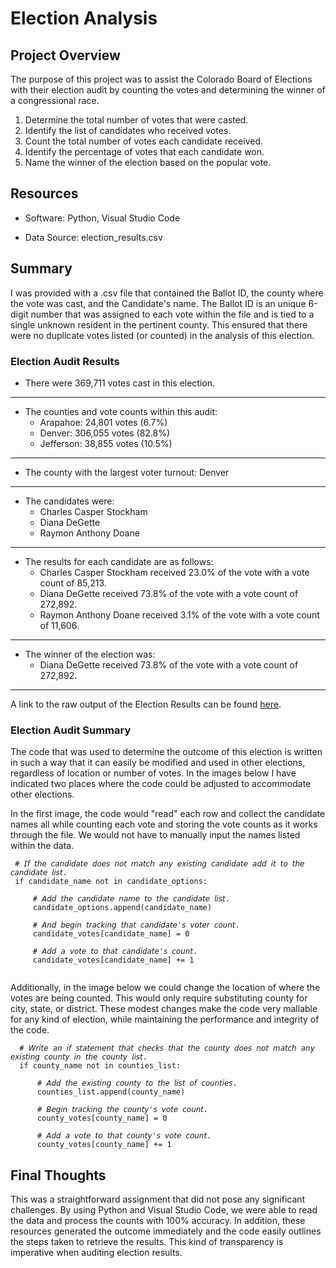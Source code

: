 # Election Analysis


## Project Overview
The purpose of this project was to assist the Colorado Board of Elections with their election audit by counting the votes and determining the winner of a congressional race. 

1.	Determine the total number of votes that were casted.
2.	Identify the list of candidates who received votes.
3.	Count the total number of votes each candidate received.
4.	Identify the percentage of votes that each candidate won.
5.	Name the winner of the election based on the popular vote.


## Resources
- Software: Python, Visual Studio Code

- Data Source: election_results.csv


## Summary
I was provided with a .csv file that contained the Ballot ID, the county where the vote was cast, and the Candidate's name. The Ballot ID is an unique 6-digit number that was assigned to each vote within the file and is tied to a single unknown resident in the pertinent county. This ensured that there were no duplicate votes listed (or counted) in the analysis of this election. 

### Election Audit Results

- There were 369,711 votes cast in this election.
------------------------------------------------------	
  - The counties and vote counts within this audit:
  	  - Arapahoe: 24,801 votes (6.7%)
	  - Denver: 306,055 votes (82.8%)
	  - Jefferson: 38,855 votes (10.5%)
 ------------------------------------------------------	  
  - The county with the largest voter turnout: Denver
 ------------------------------------------------------	
  - The candidates were:
	  - Charles Casper Stockham
	  - Diana DeGette
	  - Raymon Anthony Doane
 ------------------------------------------------------
  - The results for each candidate are as follows:
	  - Charles Casper Stockham received 23.0% of the vote with a vote count of 85,213.
	  - Diana DeGette received 73.8% of the vote with a vote count of 272,892.
	  - Raymon Anthony Doane received 3.1% of the vote with a vote count of 11,606.
 ------------------------------------------------------
  - The winner of the election was:
	  - Diana DeGette received 73.8% of the vote with a vote count of 272,892.
 ------------------------------------------------------
 A link to the raw output of the Election Results can be found [here](https://github.com/Kelfang/Election_Analysis/blob/main/analysis/election_results.txt).
 
 ### Election Audit Summary
 The code that was used to determine the outcome of this election is written in such a way that it can easily be modified and used in other elections, regardless of location or number of votes. In the images below I have indicated two places where the code could be adjusted to accommodate other elections.
 
 In the first image, the code would "read" each row and collect the candidate names all while counting each vote and storing the vote counts as it works through the file. We would not have to manually input the names listed within the data. 
 ```
  # 𝘐𝘧 𝘵𝘩𝘦 𝘤𝘢𝘯𝘥𝘪𝘥𝘢𝘵𝘦 𝘥𝘰𝘦𝘴 𝘯𝘰𝘵 𝘮𝘢𝘵𝘤𝘩 𝘢𝘯𝘺 𝘦𝘹𝘪𝘴𝘵𝘪𝘯𝘨 𝘤𝘢𝘯𝘥𝘪𝘥𝘢𝘵𝘦 𝘢𝘥𝘥 𝘪𝘵 𝘵𝘰 𝘵𝘩𝘦 𝘤𝘢𝘯𝘥𝘪𝘥𝘢𝘵𝘦 𝘭𝘪𝘴𝘵.
  if candidate_name not in candidate_options:

      # 𝘈𝘥𝘥 𝘵𝘩𝘦 𝘤𝘢𝘯𝘥𝘪𝘥𝘢𝘵𝘦 𝘯𝘢𝘮𝘦 𝘵𝘰 𝘵𝘩𝘦 𝘤𝘢𝘯𝘥𝘪𝘥𝘢𝘵𝘦 𝘭𝘪𝘴𝘵. 
      candidate_options.append(candidate_name)

      # 𝘈𝘯𝘥 𝘣𝘦𝘨𝘪𝘯 𝘵𝘳𝘢𝘤𝘬𝘪𝘯𝘨 𝘵𝘩𝘢𝘵 𝘤𝘢𝘯𝘥𝘪𝘥𝘢𝘵𝘦'𝘴 𝘷𝘰𝘵𝘦𝘳 𝘤𝘰𝘶𝘯𝘵.
      candidate_votes[candidate_name] = 0

      # 𝘈𝘥𝘥 𝘢 𝘷𝘰𝘵𝘦 𝘵𝘰 𝘵𝘩𝘢𝘵 𝘤𝘢𝘯𝘥𝘪𝘥𝘢𝘵𝘦'𝘴 𝘤𝘰𝘶𝘯𝘵. 
      candidate_votes[candidate_name] += 1
      
```
 Additionally, in the image below we could change the location of where the votes are being counted. This would only require substituting county for city, state, or district. These modest changes make the code very mallable for any kind of election, while maintaining the performance and integrity of the code.
```
  # 𝘞𝘳𝘪𝘵𝘦 𝘢𝘯 𝘪𝘧 𝘴𝘵𝘢𝘵𝘦𝘮𝘦𝘯𝘵 𝘵𝘩𝘢𝘵 𝘤𝘩𝘦𝘤𝘬𝘴 𝘵𝘩𝘢𝘵 𝘵𝘩𝘦 𝘤𝘰𝘶𝘯𝘵𝘺 𝘥𝘰𝘦𝘴 𝘯𝘰𝘵 𝘮𝘢𝘵𝘤𝘩 𝘢𝘯𝘺 𝘦𝘹𝘪𝘴𝘵𝘪𝘯𝘨 𝘤𝘰𝘶𝘯𝘵𝘺 𝘪𝘯 𝘵𝘩𝘦 𝘤𝘰𝘶𝘯𝘵𝘺 𝘭𝘪𝘴𝘵.
  if county_name not in counties_list:

      # 𝘈𝘥𝘥 𝘵𝘩𝘦 𝘦𝘹𝘪𝘴𝘵𝘪𝘯𝘨 𝘤𝘰𝘶𝘯𝘵𝘺 𝘵𝘰 𝘵𝘩𝘦 𝘭𝘪𝘴𝘵 𝘰𝘧 𝘤𝘰𝘶𝘯𝘵𝘪𝘦𝘴.
      counties_list.append(county_name)

      # 𝘉𝘦𝘨𝘪𝘯 𝘵𝘳𝘢𝘤𝘬𝘪𝘯𝘨 𝘵𝘩𝘦 𝘤𝘰𝘶𝘯𝘵𝘺'𝘴 𝘷𝘰𝘵𝘦 𝘤𝘰𝘶𝘯𝘵.
      county_votes[county_name] = 0

      # 𝘈𝘥𝘥 𝘢 𝘷𝘰𝘵𝘦 𝘵𝘰 𝘵𝘩𝘢𝘵 𝘤𝘰𝘶𝘯𝘵𝘺'𝘴 𝘷𝘰𝘵𝘦 𝘤𝘰𝘶𝘯𝘵.
      county_votes[county_name] += 1
```

## Final Thoughts
This was a straightforward assignment that did not pose any significant challenges. By using Python and Visual Studio Code, we were able to read the data and process the counts with 100% accuracy. In addition, these resources generated the outcome immediately and the code easily outlines the steps taken to retrieve the results. This kind of transparency is imperative when auditing election results. 

